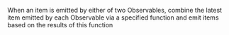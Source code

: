 When an item is emitted by either of two Observables, combine the latest item
emitted by each Observable via a specified function and emit items based on the
results of this function
